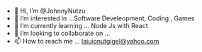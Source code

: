 - 👋 Hi, I’m @JohnnyNutzu
- 👀 I’m interested in ...Software Develeopment, Coding , Games
- 🌱 I’m currently learning ... Node Js with React
- 💞️ I’m looking to collaborate on ...
- 📫 How to reach me ... laiuionutgigel@yahoo.com

<!---
JohnnyNutzu/JohnnyNutzu is a ✨ special ✨ repository because its `README.md` (this file) appears on your GitHub profile.
You can click the Preview link to take a look at your changes.
--->
